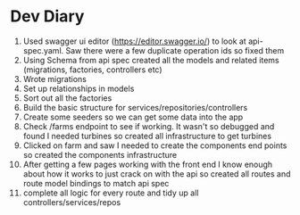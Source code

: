 # Dev Diary

1. Used swagger ui editor (https://editor.swagger.io/) to look at api-spec.yaml. Saw there were a few duplicate operation ids so fixed them
2. Using Schema from api spec created all the models and related items (migrations, factories, controllers etc) 
3. Wrote migrations
4. Set up relationships in models
5. Sort out all the factories
6. Build the basic structure for services/repositories/controllers
7. Create some seeders so we can get some data into the app
8. Check /farms endpoint to see if working. It wasn't so debugged and found I needed turbines so created all infrastructure to get turbines
9. Clicked on farm and saw I needed to create the components end points so created the components infrastructure 
10. After getting a few pages working with the front end I know enough about how it works to just crack on with the api so created all routes and route model bindings to match api spec
11. complete all logic for every route and tidy up all controllers/services/repos